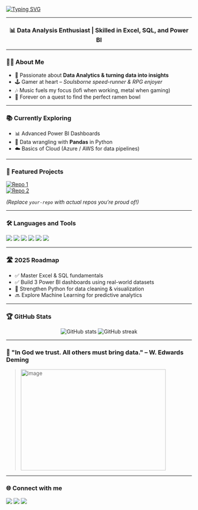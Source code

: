 <!-- Typing SVG -->
[![Typing SVG](https://readme-typing-svg.herokuapp.com?size=24&color=F7CA18&center=true&vCenter=true&lines=Hi+%F0%9F%91%8B,+I'm+Fishcake!;Data+Analysis+Enthusiast;SQL+%7C+Excel+%7C+Power+BI+%7C+Python)](https://git.io/typing-svg)

---

<h3 align="center">📊 Data Analysis Enthusiast | Skilled in Excel, SQL, and Power BI</h3>

---

### 👨‍🎓 About Me
- 🎯 Passionate about **Data Analytics & turning data into insights**  
- 🕹️ Gamer at heart – *Soulsborne speed-runner & RPG enjoyer*  
- 🎶 Music fuels my focus (lofi when working, metal when gaming)  
- 🍜 Forever on a quest to find the perfect ramen bowl  

---

### 📚 Currently Exploring
- 📊 Advanced Power BI Dashboards  
- 🐍 Data wrangling with **Pandas** in Python  
- ☁️ Basics of Cloud (Azure / AWS for data pipelines)  

---

### 🚀 Featured Projects
[![Repo 1](https://github-readme-stats.vercel.app/api/pin/?username=FishCake9918&repo=your-repo&theme=radical)](https://github.com/FishCake9918/your-repo)  
[![Repo 2](https://github-readme-stats.vercel.app/api/pin/?username=FishCake9918&repo=another-repo&theme=radical)](https://github.com/FishCake9918/another-repo)  

*(Replace `your-repo` with actual repos you’re proud of!)*

---

### 🛠️ Languages and Tools
<p align="left">
  <img src="https://img.shields.io/badge/Python-3776AB?style=for-the-badge&logo=python&logoColor=white"/>
  <img src="https://img.shields.io/badge/SQL-336791?style=for-the-badge&logo=postgresql&logoColor=white"/>
  <img src="https://img.shields.io/badge/Excel-217346?style=for-the-badge&logo=microsoft-excel&logoColor=white"/>
  <img src="https://img.shields.io/badge/PowerBI-F2C811?style=for-the-badge&logo=powerbi&logoColor=black"/>
  <img src="https://img.shields.io/badge/Photoshop-31A8FF?style=for-the-badge&logo=adobephotoshop&logoColor=white"/>
  <img src="https://img.shields.io/badge/Illustrator-FF9A00?style=for-the-badge&logo=adobeillustrator&logoColor=white"/>
</p>

---

### 🛣️ 2025 Roadmap
- ✅ Master Excel & SQL fundamentals  
- ✅ Build 3 Power BI dashboards using real-world datasets  
- 🔄 Strengthen Python for data cleaning & visualization  
- 🔜 Explore Machine Learning for predictive analytics  

---

### 🏆 GitHub Stats
<p align="center">
  <img src="https://github-readme-stats.vercel.app/api?username=FishCake9918&show_icons=true&theme=radical" alt="GitHub stats" />
  <img src="https://github-readme-streak-stats.herokuapp.com/?user=FishCake9918&theme=radical" alt="GitHub streak" />
</p>

---

### 🎲 "In God we trust. All others must bring data." –  W. Edwards Deming
> <img width="393" height="274" alt="image" src="https://github.com/user-attachments/assets/858a1ec1-a613-4ece-9ebe-8534b2059726" />

---

### 🌐 Connect with me
<p align="left">
  <a href="mailto:khanhhoang9918@gmail.com"><img src="https://img.shields.io/badge/Gmail-D14836?style=for-the-badge&logo=gmail&logoColor=white"/></a>
  <a href="https://github.com/FishCake9918"><img src="https://img.shields.io/badge/GitHub-100000?style=for-the-badge&logo=github&logoColor=white"/></a>
  <a href="https://linkedin.com/in/yourprofile"><img src="https://img.shields.io/badge/LinkedIn-0077B5?style=for-the-badge&logo=linkedin&logoColor=white"/></a>
</p>
